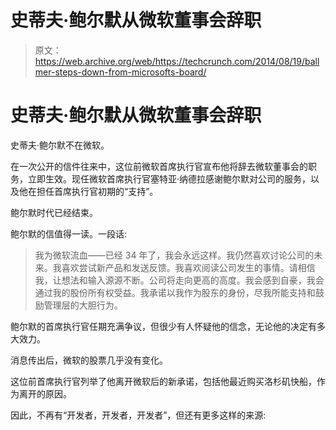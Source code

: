 # 史蒂夫·鲍尔默从微软董事会辞职

> 原文：<https://web.archive.org/web/https://techcrunch.com/2014/08/19/ballmer-steps-down-from-microsofts-board/>

# 史蒂夫·鲍尔默从微软董事会辞职

史蒂夫·鲍尔默不在微软。

在一次公开的信件往来中，这位前微软首席执行官宣布他将辞去微软董事会的职务，立即生效。现任微软首席执行官塞特亚·纳德拉感谢鲍尔默对公司的服务，以及他在担任首席执行官初期的“支持”。

鲍尔默时代已经结束。

鲍尔默的信值得一读。一段话:

> 我为微软流血——已经 34 年了，我会永远这样。我仍然喜欢讨论公司的未来。我喜欢尝试新产品和发送反馈。我喜欢阅读公司发生的事情。请相信我，让想法和输入源源不断。公司将走向更高的高度。我会感到自豪，我会通过我的股份所有权受益。我承诺以我作为股东的身份，尽我所能支持和鼓励管理层的大胆行为。

鲍尔默的首席执行官任期充满争议，但很少有人怀疑他的信念，无论他的决定有多大效力。

消息传出后，微软的股票几乎没有变化。

这位前首席执行官列举了他离开微软后的新承诺，包括他最近购买洛杉矶快船，作为离开的原因。

因此，不再有“开发者，开发者，开发者”，但还有更多这样的来源: